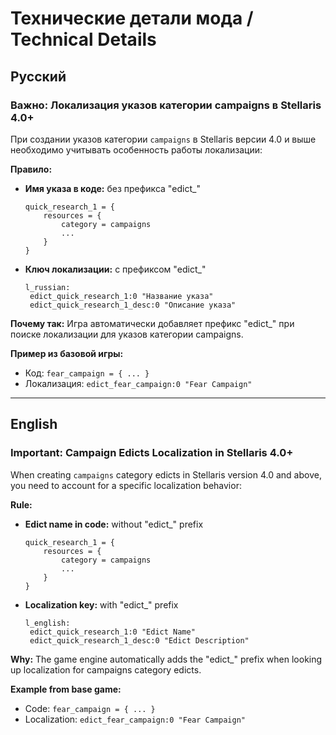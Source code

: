 # Технические детали мода / Technical Details

## Русский

### Важно: Локализация указов категории campaigns в Stellaris 4.0+

При создании указов категории `campaigns` в Stellaris версии 4.0 и выше необходимо учитывать особенность работы локализации:

**Правило:**
- **Имя указа в коде:** без префикса "edict_"
  ```
  quick_research_1 = {
      resources = {
          category = campaigns
          ...
      }
  }
  ```

- **Ключ локализации:** с префиксом "edict_"
  ```
  l_russian:
   edict_quick_research_1:0 "Название указа"
   edict_quick_research_1_desc:0 "Описание указа"
  ```

**Почему так:** Игра автоматически добавляет префикс "edict_" при поиске локализации для указов категории campaigns.

**Пример из базовой игры:**
- Код: `fear_campaign = { ... }`
- Локализация: `edict_fear_campaign:0 "Fear Campaign"`

---

## English

### Important: Campaign Edicts Localization in Stellaris 4.0+

When creating `campaigns` category edicts in Stellaris version 4.0 and above, you need to account for a specific localization behavior:

**Rule:**
- **Edict name in code:** without "edict_" prefix
  ```
  quick_research_1 = {
      resources = {
          category = campaigns
          ...
      }
  }
  ```

- **Localization key:** with "edict_" prefix
  ```
  l_english:
   edict_quick_research_1:0 "Edict Name"
   edict_quick_research_1_desc:0 "Edict Description"
  ```

**Why:** The game engine automatically adds the "edict_" prefix when looking up localization for campaigns category edicts.

**Example from base game:**
- Code: `fear_campaign = { ... }`
- Localization: `edict_fear_campaign:0 "Fear Campaign"`
